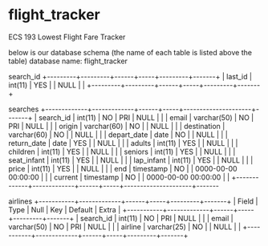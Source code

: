 # flight_tracker
ECS 193 Lowest Flight Fare Tracker


below is our database schema
(the name of each table is listed above the table)
database name: flight_tracker

search_id
+---------+---------+------+-----+---------+-------+
| last_id | int(11) | YES  |     | NULL    |       |
+---------+---------+------+-----+---------+-------+

searches
+-------------+-------------+------+-----+---------------------+-------+
| search_id   | int(11)     | NO   | PRI | NULL                |       |
| email       | varchar(50) | NO   | PRI | NULL                |       |
| origin      | varchar(60) | NO   |     | NULL                |       |
| destination | varchar(60) | NO   |     | NULL                |       |
| depart_date | date        | NO   |     | NULL                |       |
| return_date | date        | YES  |     | NULL                |       |
| adults      | int(11)     | YES  |     | NULL                |       |
| children    | int(11)     | YES  |     | NULL                |       |
| seniors     | int(11)     | YES  |     | NULL                |       |
| seat_infant | int(11)     | YES  |     | NULL                |       |
| lap_infant  | int(11)     | YES  |     | NULL                |       |
| price       | int(11)     | YES  |     | NULL                |       |
| end         | timestamp   | NO   |     | 0000-00-00 00:00:00 |       |
| current     | timestamp   | NO   |     | 0000-00-00 00:00:00 |       |
+-------------+-------------+------+-----+---------------------+-------

airlines
+-----------+-------------+------+-----+---------+-------+
| Field     | Type        | Null | Key | Default | Extra |
+-----------+-------------+------+-----+---------+-------+
| search_id | int(11)     | NO   | PRI | NULL    |       |
| email     | varchar(50) | NO   | PRI | NULL    |       |
| airline   | varchar(25) | NO   |     | NULL    |       |
+-----------+-------------+------+-----+---------+-------+





























